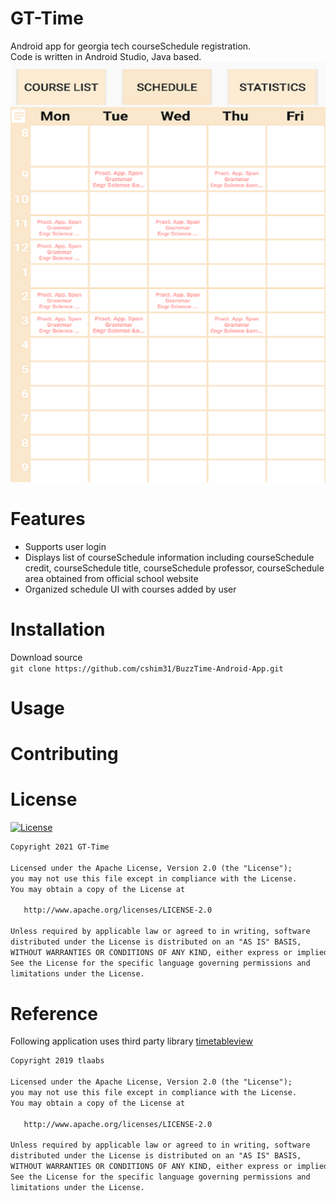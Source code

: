# GT-Time
Android app for georgia tech courseSchedule registration.\
Code is written in Android Studio, Java based.\
![App Img](app/src/main/res/img/portfolio1.png)

# Features
* Supports user login 
* Displays list of courseSchedule information including courseSchedule credit, courseSchedule title, courseSchedule professor, courseSchedule area obtained from official school website
* Organized schedule UI with courses added by user 

# Installation
Download source\
`git clone https://github.com/cshim31/BuzzTime-Android-App.git `

# Usage

# Contributing

# License
[![License](https://badgen.net/badge/icon/github?icon=github&label)](https://github.com/GT-Time/application/blob/main/LICENSE)
```xml
Copyright 2021 GT-Time

Licensed under the Apache License, Version 2.0 (the "License");
you may not use this file except in compliance with the License.
You may obtain a copy of the License at

   http://www.apache.org/licenses/LICENSE-2.0

Unless required by applicable law or agreed to in writing, software
distributed under the License is distributed on an "AS IS" BASIS,
WITHOUT WARRANTIES OR CONDITIONS OF ANY KIND, either express or implied.
See the License for the specific language governing permissions and
limitations under the License.
```

# Reference
Following application uses third party library [timetableview](https://github.com/tlaabs/TimetableView)

```xml
Copyright 2019 tlaabs

Licensed under the Apache License, Version 2.0 (the "License");
you may not use this file except in compliance with the License.
You may obtain a copy of the License at

   http://www.apache.org/licenses/LICENSE-2.0

Unless required by applicable law or agreed to in writing, software
distributed under the License is distributed on an "AS IS" BASIS,
WITHOUT WARRANTIES OR CONDITIONS OF ANY KIND, either express or implied.
See the License for the specific language governing permissions and
limitations under the License.
```
